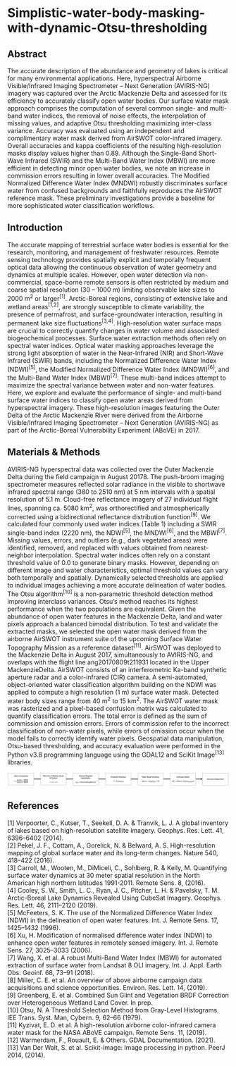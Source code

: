 # Simplistic-water-body-masking-with-dynamic-Otsu-thresholding

## Abstract
The accurate description of the abundance and geometry of lakes is critical for many environmental applications. Here, hyperspectral Airborne Visible/Infrared Imaging Spectrometer – Next Generation (AVIRIS-NG) imagery was captured over the Arctic Mackenzie Delta and assessed for its efficiency to accurately classify open water bodies. Our surface water mask approach comprises the computation of several common single- and multi-band water indices, the removal of noise effects, the interpolation of missing values, and adaptive Otsu thresholding maximizing inter-class variance. Accuracy was evaluated using an independent and complimentary water mask derived from AirSWOT color-infrared imagery. Overall accuracies and kappa coefficients of the resulting high-resolution masks display values higher than 0.89. Although the Single-Band Short-Wave Infrared (SWIR) and the Multi-Band Water Index (MBWI) are more efficient in detecting minor open water bodies, we note an increase in commission errors resulting in lower overall accuracies. The Modified Normalized Difference Water Index (MNDWI) robustly discriminates surface water from confused backgrounds and faithfully reproduces the AirSWOT reference mask. These preliminary investigations provide a baseline for more sophisticated water classification workflows.

## Introduction
The accurate mapping of terrestrial surface water bodies is essential for the research, monitoring, and management of freshwater resources. Remote sensing technology provides spatially explicit and temporally frequent optical data allowing the continuous observation of water geometry and dynamics at multiple scales. However, open water detection via non-commercial, space-borne remote sensors is often restricted by medium and coarse spatial resolution (30 – 1000 m) limiting observable lake sizes to 2000 m<sup>2</sup> or larger<sup>[1]</sup>. Arctic-Boreal regions, consisting of extensive lake and wetland areas<sup>[1,2]</sup>, are strongly susceptible to climate variability, the presence of permafrost, and surface-groundwater interaction, resulting in permanent lake size fluctuations<sup>[3,4]</sup>. High-resolution water surface maps are crucial to correctly quantify changes in water volume and associated biogeochemical processes. Surface water extraction methods often rely on spectral water indices. Optical water masking approaches leverage the strong light absorption of water in the Near-Infrared (NIR) and Short-Wave Infrared (SWIR) bands, including the Normalized Difference Water Index (NDWI)<sup>[5]</sup>, the Modified Normalized Difference Water Index (MNDWI)<sup>[6]</sup>, and the Multi-Band Water Index (MBWI)<sup>[7]</sup>. These multi-band indices attempt to maximize the spectral variance between water and non-water features. Here, we explore and evaluate the performance of single- and multi-band surface water indices to classify open water areas derived from hyperspectral imagery. These high-resolution images featuring the Outer Delta of the Arctic Mackenzie River were derived from the Airborne Visible/Infrared Imaging Spectrometer – Next Generation (AVIRIS-NG) as part of the Arctic-Boreal Vulnerability Experiment (ABoVE) in 2017. 

## Materials & Methods
AVIRIS-NG hyperspectral data was collected over the Outer Mackenzie Delta during the field campaign in August 20178. The push-broom imaging spectrometer measures reflected solar radiance in the visible to shortwave infrared spectral range (380 to 2510 nm) at 5 nm intervals with a spatial resolution of 5.1 m. Cloud-free reflectance imagery of 27 individual flight lines, spanning ca. 5080 km<sup>2</sup>, was orthorectified and atmospherically corrected using a bidirectional reflectance distribution function<sup>[9]</sup>. We calculated four commonly used water indices (Table 1) including a SWIR single-band index (2220 nm), the NDWI<sup>[5]</sup>, the MNDWI<sup>[6]</sup>, and the MBWI<sup>[7]</sup>. Missing values, errors, and outliers (e.g., dark vegetated areas) were identified, removed, and replaced with values obtained from nearest-neighbor interpolation. Spectral water indices often rely on a constant threshold value of 0.0 to generate binary masks. However, depending on different image and water characteristics, optimal threshold values can vary both temporally and spatially. Dynamically selected thresholds are applied to individual images achieving a more accurate delineation of water bodies. The Otsu algorithm<sup>[10]</sup> is a non-parametric threshold detection method improving interclass variances. Otsu’s method reaches its highest performance when the two populations are equivalent. Given the abundance of open water features in the Mackenzie Delta, land and water pixels approach a balanced bimodal distribution. To test and validate the extracted masks, we selected the open water mask derived from the airborne AirSWOT instrument suite of the upcoming Surface Water Topography Mission as a reference dataset<sup>[11]</sup>. AirSWOT was deployed to the Mackenzie Delta in August 2017, simultaneously to AVIRIS-NG, and overlaps with the flight line ang20170809t211931 located in the Upper MackenzieDelta. AirSWOT consists of an interferometric Ka-band synthetic aperture radar and a color-infrared (CIR) camera. A semi-automated, object-oriented water classification algorithm building on the NDWI was applied to compute a high resolution (1 m) surface water mask. Detected water body sizes range from 40 m<sup>2</sup> to 15 km<sup>2</sup>. The AirSWOT water mask was rasterized and a pixel-based confusion matrix was calculated to quantify classification errors. The total error is defined as the sum of commission and omission errors. Errors of commission refer to the incorrect classification of non-water pixels, while errors of omission occur when the model fails to correctly identify water pixels. Geospatial data manipulation, Otsu-based thresholding, and accuracy evaluation were performed in the Python v3.8 programming language using the GDAL12 and SciKit Image<sup>[13]</sup> libraries.

![Methodology flowchart](https://github.com/MelissaSchwab/Simplistic-water-body-masking-with-dynamic-Otsu-thresholding/blob/main/images/Methodology%20flowchart.png)

## References
[1] Verpoorter, C., Kutser, T., Seekell, D. A. & Tranvik, L. J. A global inventory of lakes based on high-resolution satellite imagery. Geophys. Res. Lett. 41, 6396–6402 (2014).   
[2] Pekel, J. F., Cottam, A., Gorelick, N. & Belward, A. S. High-resolution mapping of global surface water and its long-term changes. Nature 540, 418–422 (2016).   
[3] Carroll, M., Wooten, M., DiMiceli, C., Sohlberg, R. & Kelly, M. Quantifying surface water dynamics at 30 meter spatial resolution in the North American high northern latitudes 1991-2011. Remote Sens. 8, (2016).   
[4] Cooley, S. W., Smith, L. C., Ryan, J. C., Pitcher, L. H. & Pavelsky, T. M. Arctic-Boreal Lake Dynamics Revealed Using CubeSat Imagery. Geophys. Res. Lett. 46, 2111–2120 (2019).   
[5] McFeeters, S. K. The use of the Normalized Difference Water Index (NDWI) in the delineation of open water features. Int. J. Remote Sens. 17, 1425–1432 (1996).   
[6] Xu, H. Modification of normalised difference water index (NDWI) to enhance open water features in remotely sensed imagery. Int. J. Remote Sens. 27, 3025–3033 (2006).      
[7] Wang, X. et al. A robust Multi-Band Water Index (MBWI) for automated extraction of surface water from Landsat 8 OLI imagery. Int. J. Appl. Earth Obs. Geoinf. 68, 73–91 (2018).    
[8] Miller, C. E. et al. An overview of above airborne campaign data acquisitions and science opportunities. Environ. Res. Lett. 14, (2019).     
[9] Greenberg, E. et al. Combined Sun Glint and Vegetation BRDF Correction over Heterogeneous Wetland Land Cover. In prep.     
[10] Otsu, N. A Threshold Selection Method from Gray-Level Histograms. IEE Trans. Syst. Man, Cybern. 9, 62–66 (1979).     
[11] Kyzivat, E. D. et al. A high-resolution airborne color-infrared camera water mask for the NASA ABoVE campaign. Remote Sens. 11, (2019).     
[12] Warmerdam, F., Rouault, E. & Others. GDAL Documentation. (2021).     
[13] Van Der Walt, S. et al. Scikit-image: Image processing in python. PeerJ 2014, (2014).    
